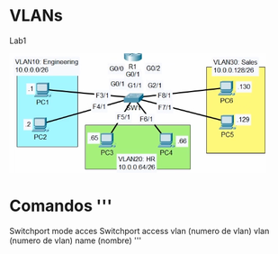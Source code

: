 # VLANs
Lab1

![Lab1](Lab1.PNG)

# Comandos '''
  Switchport mode acces
  Switchport access vlan (numero de vlan)
  vlan (numero de vlan)
  name (nombre)
'''
